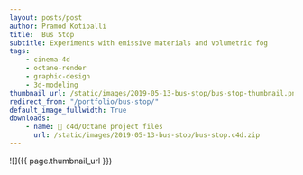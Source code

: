 ```yaml
---
layout: posts/post
author: Pramod Kotipalli
title:  Bus Stop
subtitle: Experiments with emissive materials and volumetric fog
tags:
    - cinema-4d
    - octane-render
    - graphic-design
    - 3d-modeling
thumbnail_url: /static/images/2019-05-13-bus-stop/bus-stop-thumbnail.png
redirect_from: "/portfolio/bus-stop/"
default_image_fullwidth: True
downloads:
    - name: 🎥 c4d/Octane project files
      url: /static/images/2019-05-13-bus-stop/bus-stop.c4d.zip
---
```


![]({{ page.thumbnail_url }})
